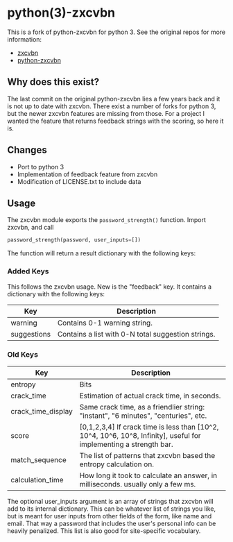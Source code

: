 # python(3)-zxcvbn
This is a fork of python-zxcvbn for python 3.
See the original repos for more information:
* [zxcvbn](https://github.com/dropbox/zxcvbn)
* [python-zxcvbn](https://github.com/dropbox/python-zxcvbn)

## Why does this exist?
The last commit on the original python-zxcvbn lies a few years back and it is not up to date with zxcvbn.
There exist a number of forks for python 3, but the newer zxcvbn features are missing from those.
For a project I wanted the feature that returns feedback strings with the scoring, so here it is.

## Changes
* Port to python 3
* Implementation of feedback feature from zxcvbn
* Modification of LICENSE.txt to include data

## Usage
The zxcvbn module exports the `password_strength()` function. 
Import zxcvbn, and call 
```python
password_strength(password, user_inputs=[])
```
The function will return a
result dictionary with the following keys:

### Added Keys
This follows the zxcvbn usage.
New is the "feedback" key. It contains a dictionary with the following keys:

Key | Description
------------ | -------------
warning | Contains 0-1 warning string. 
suggestions | Contains a list with 0-N total suggestion strings.

### Old Keys
Key | Description
------------ | -------------
entropy | Bits
crack_time | Estimation of actual crack time, in seconds.
crack_time_display | Same crack time, as a friendlier string: "instant", "6 minutes", "centuries", etc.
score | [0,1,2,3,4] If crack time is less than [10^2, 10^4, 10^6, 10^8, Infinity], useful for implementing a strength bar.
match_sequence | The list of patterns that zxcvbn based the entropy calculation on.
calculation_time | How long it took to calculate an answer, in milliseconds. usually only a few ms.

The optional user_inputs argument is an array of strings that zxcvbn
will add to its internal dictionary. This can be whatever list of
strings you like, but is meant for user inputs from other fields of the
form, like name and email. That way a password that includes the user's
personal info can be heavily penalized. This list is also good for
site-specific vocabulary.

